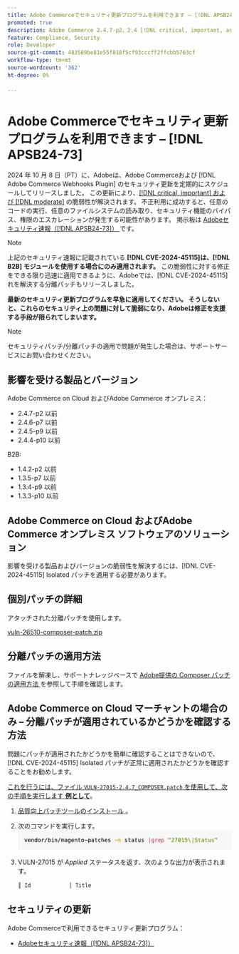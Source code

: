 ```yaml
---
title: Adobe Commerceでセキュリティ更新プログラムを利用できます – [!DNL APSB24-73]
promoted: true
description: Adobe Commerce 2.4.7-p2、2.4 [!DNL critical, important, and moderate vulnerabilities] 6-p7、2.4.5-p9、2.4.4-p10、およびそれ以前のバージョンのインスタンスのみを実行している場合は、個別パッチを適用して修正  [!DNL B2B]  ます。
feature: Compliance, Security
role: Developer
source-git-commit: 483589be81e55f818f5cf93cccff2ffcbb5763cf
workflow-type: tm+mt
source-wordcount: '362'
ht-degree: 0%

---
```


# Adobe Commerceでセキュリティ更新プログラムを利用できます – [!DNL APSB24-73]

2024 年 10 月 8 日（PT）に、Adobeは、Adobe Commerceおよび [!DNL Adobe Commerce Webhooks Plugin] のセキュリティ更新を定期的にスケジュールしてリリースしました。
この更新により、[[!DNL critical, important] および  [!DNL moderate]](https://helpx.adobe.com/jp/security/severity-ratings.html) の脆弱性が解決されます。 不正利用に成功すると、任意のコードの実行、任意のファイルシステムの読み取り、セキュリティ機能のバイパス、権限のエスカレーションが発生する可能性があります。 掲示板は [Adobeセキュリティ速報（[!DNL APSB24-73]） ](https://helpx.adobe.com/jp/security/products/magento/apsb24-73.html) です。

>[!NOTE]
>
>上記のセキュリティ速報に記載されている **[!DNL CVE-2024-45115]は、[!DNL B2B] モジュールを使用する場合にのみ適用されます。** この脆弱性に対する修正をできる限り迅速に適用できるように、Adobeでは、[!DNL CVE-2024-45115] れを解決する分離パッチもリリースしました。

**最新のセキュリティ更新プログラムを早急に適用してください。 そうしないと、これらのセキュリティ上の問題に対して脆弱になり、Adobeは修正を支援する手段が限られてしまいます。**

>[!NOTE]
>
>セキュリティパッチ/分離パッチの適用で問題が発生した場合は、サポートサービスにお問い合わせください。

## 影響を受ける製品とバージョン

Adobe Commerce on Cloud およびAdobe Commerce オンプレミス：

* 2.4.7-p2 以前
* 2.4.6-p7 以前
* 2.4.5-p9 以前
* 2.4.4-p10 以前

B2B:

* 1.4.2-p2 以前
* 1.3.5-p7 以前
* 1.3.4-p9 以前
* 1.3.3-p10 以前


## Adobe Commerce on Cloud およびAdobe Commerce オンプレミス ソフトウェアのソリューション

影響を受ける製品およびバージョンの脆弱性を解決するには、[!DNL CVE-2024-45115] Isolated パッチを適用する必要があります。

## 個別パッチの詳細

アタッチされた分離パッチを使用します。

[vuln-26510-composer-patch.zip](assets/vuln-26510-composer-patch.zip)

## 分離パッチの適用方法

ファイルを解凍し、サポートナレッジベースで [Adobe提供の Composer パッチの適用方法 ](https://experienceleague.adobe.com/docs/commerce-knowledge-base/kb/how-to/how-to-apply-a-composer-patch-provided-by-magento.html?lang=ja) を参照して手順を確認します。

## Adobe Commerce on Cloud マーチャントの場合のみ – 分離パッチが適用されているかどうかを確認する方法

問題にパッチが適用されたかどうかを簡単に確認することはできないので、[!DNL CVE-2024-45115] Isolated パッチが正常に適用されたかどうかを確認することをお勧めします。

<u> これを行うには、ファイル `VULN-27015-2.4.7_COMPOSER.patch` を使用して、次の手順を実行します **例として**</u>。

1. [ 品質向上パッチツールのインストール ](https://experienceleague.adobe.com/docs/commerce-operations/tools/quality-patches-tool/usage.html?lang=ja)。
1. 次のコマンドを実行します。<br>
   ![cve-2024-34102-tell-if-patch-applied-code](assets/cve-2024-34102-tell-if-patch-applied-code.png)
1. VULN-27015 が *Applied* ステータスを返す、次のような出力が表示されます。

   ```bash
   ║ Id            │ Title                                                        │ Category        │ Origin                 │ Status      │ Details                                          ║ ║ N/A           │ ../m2-hotfixes/VULN-27015-2.4.7_COMPOSER_patch.patch      │ Other           │ Local                  │ Applied     │ Patch type: Custom                                
   ```

<!-- For Step 2:
     ```bash
    vendor/bin/magento-patches -n status |grep "27015\|Status"
     ```
-->

## セキュリティの更新

Adobe Commerceで利用できるセキュリティ更新プログラム：

* [Adobeセキュリティ速報（[!DNL APSB24-73]） ](https://helpx.adobe.com/jp/security/products/magento/apsb24-73.html)
